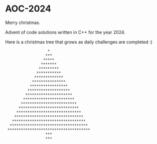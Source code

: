 # AOC-2024

Merry christmas.

Advent of code solutions written in C++ for the year 2024.

Here is a christmas tree that grows as daily challenges are completed :)

```
                   *
                  ***
                 *****
                *******
               *********
              ***********
             *************
            ***************
           *****************
          *******************
         *********************
        ***********************
       *************************
      ***************************
     *****************************
    *******************************
   *********************************
  ***********************************
 *************************************
                  ***
                  ***
```